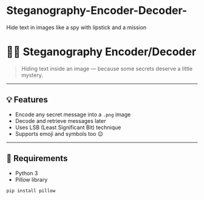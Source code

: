 # Steganography-Encoder-Decoder-
Hide text in images like a spy with lipstick and a mission

# 🕵️‍♀️ Steganography Encoder/Decoder

> Hiding text inside an image — because some secrets deserve a little mystery.

---

## 💡 Features

- Encode any secret message into a `.png` image
- Decode and retrieve messages later
- Uses LSB (Least Significant Bit) technique
- Supports emoji and symbols too 😉

---

## 🧪 Requirements

- Python 3
- Pillow library

```bash
pip install pillow

